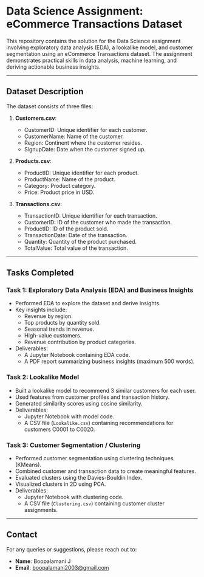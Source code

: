 # Data Science Assignment: eCommerce Transactions Dataset

This repository contains the solution for the Data Science assignment involving exploratory data analysis (EDA), a lookalike model, and customer segmentation using an eCommerce Transactions dataset. The assignment demonstrates practical skills in data analysis, machine learning, and deriving actionable business insights.

---

## Dataset Description
The dataset consists of three files:
1. **Customers.csv**:
   - CustomerID: Unique identifier for each customer.
   - CustomerName: Name of the customer.
   - Region: Continent where the customer resides.
   - SignupDate: Date when the customer signed up.

2. **Products.csv**:
   - ProductID: Unique identifier for each product.
   - ProductName: Name of the product.
   - Category: Product category.
   - Price: Product price in USD.

3. **Transactions.csv**:
   - TransactionID: Unique identifier for each transaction.
   - CustomerID: ID of the customer who made the transaction.
   - ProductID: ID of the product sold.
   - TransactionDate: Date of the transaction.
   - Quantity: Quantity of the product purchased.
   - TotalValue: Total value of the transaction.

---

## Tasks Completed

### **Task 1: Exploratory Data Analysis (EDA) and Business Insights**
- Performed EDA to explore the dataset and derive insights.
- Key insights include:
  - Revenue by region.
  - Top products by quantity sold.
  - Seasonal trends in revenue.
  - High-value customers.
  - Revenue contribution by product categories.
- Deliverables:
  - A Jupyter Notebook containing EDA code.
  - A PDF report summarizing business insights (maximum 500 words).

### **Task 2: Lookalike Model**
- Built a lookalike model to recommend 3 similar customers for each user.
- Used features from customer profiles and transaction history.
- Generated similarity scores using cosine similarity.
- Deliverables:
  - Jupyter Notebook with model code.
  - A CSV file (`Lookalike.csv`) containing recommendations for customers C0001 to C0020.

### **Task 3: Customer Segmentation / Clustering**
- Performed customer segmentation using clustering techniques (KMeans).
- Combined customer and transaction data to create meaningful features.
- Evaluated clusters using the Davies-Bouldin Index.
- Visualized clusters in 2D using PCA.
- Deliverables:
  - Jupyter Notebook with clustering code.
  - A CSV file (`Clustering.csv`) containing customer cluster assignments.

---

## Contact
For any queries or suggestions, please reach out to:
- **Name**: Boopalamani J
- **Email**: boopalamani2003@gmail.com
